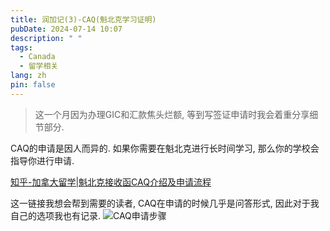 ```yaml
---
title: 润加记(3)-CAQ(魁北克学习证明)
pubDate: 2024-07-14 10:07
description: " "
tags:
  - Canada
  - 留学相关
lang: zh
pin: false
---
```

> 这一个月因为办理GIC和汇款焦头烂额, 等到写签证申请时我会着重分享细节部分.

CAQ的申请是因人而异的. 如果你需要在魁北克进行长时间学习, 那么你的学校会指导你进行申请.

[知乎-加拿大留学|魁北克接收函CAQ介绍及申请流程](https://zhuanlan.zhihu.com/p/446752884)

这一链接我想会帮到需要的读者, CAQ在申请的时候几乎是问答形式, 因此对于我自己的选项我也有记录.
![CAQ申请步骤](https://r2.asyncx.top/2024/07/14/202407141105824.webp)